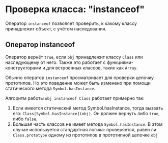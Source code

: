 # Проверка класса: "instanceof"

Оператор `instanceof` позволяет проверить, к какому классу принадлежит объект, с учётом наследования.


## Оператор instanceof

Оператор вернёт `true`, если `obj` принадлежит классу `Class` или наследующему от него. Также это работает с функциями-конструкторами и для встроенных классов, таких как `Array`.

Обычно оператор `instanceof` просматривает для проверки цепочку прототипов. Но это поведение может быть изменено при помощи статического метода `Symbol.hasInstance`.

Алгоритм работы `obj instanceof Class` работает примерно так:

1. Если имеется статический метод Symbol.hasInstance, тогда вызвать его: `Class[Symbol.hasInstance](obj)`. Он должен вернуть либо `true`, либо `false`.
2. Большая часть классов не имеет метода `Symbol.hasInstance`. В этом случае используется стандартная логика: проверяется, равен ли `Class.prototype` одному из прототипов в прототипной цепочке `obj`



